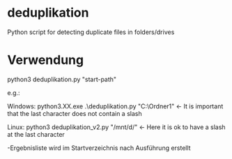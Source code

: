 # deduplikation
Python script for detecting duplicate files in folders/drives

# Verwendung
  python3 deduplikation.py "start-path"
  
  e.g.:
  
  Windows: python3.XX.exe .\deduplikation.py "C:\Ordner1" <- It is important that the last character does not contain a slash
  
  Linux: python3 deduplikation_v2.py "/mnt/d/" <- Here it is ok to have a slash at the last character
  

  
  -Ergebnisliste wird im Startverzeichnis nach Ausführung erstellt
